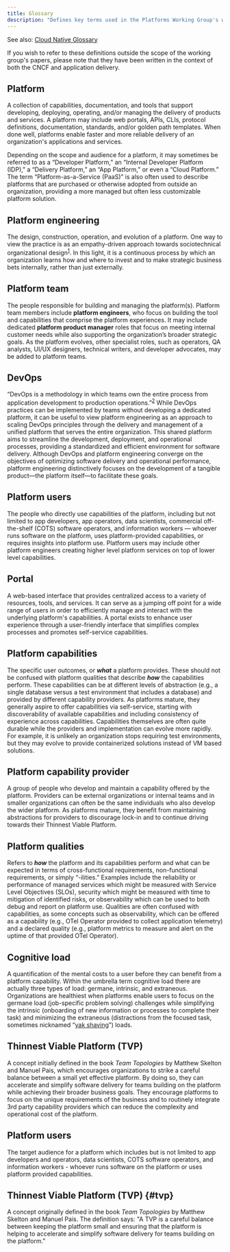 ```yaml
---
title: Glossary
description: "Defines key terms used in the Platforms Working Group's writings."
---
```


See also: [Cloud Native Glossary](https://glossary.cncf.io/)

If you wish to refer to these definitions outside the scope of the working group's papers, please note that they have been written in the context of both the CNCF and application delivery.

## Platform
A collection of capabilities, documentation, and tools that support developing, deploying, operating, and/or managing the delivery of products and services. A platform may include web portals, APIs, CLIs, protocol definitions, documentation, standards, and/or golden path templates. When done well, platforms enable faster and more reliable delivery of an organization's applications and services.

Depending on the scope and audience for a platform, it may sometimes be referred to as a “Developer Platform,” an “Internal Developer Platform (IDP),"  a “Delivery Platform,” an “App Platform,” or even a “Cloud Platform.” The term “Platform-as-a-Service (PaaS)” is also often used to describe platforms that are purchased or otherwise adopted from outside an organization, providing a more managed but often less customizable platform solution.

## Platform engineering
The design, construction, operation, and evolution of a platform. One way to view the practice is as an empathy-driven approach towards sociotechnical organizational design<sup><a href="https://hazelweakly.me/talks/qcon-sf-2023/slides#22">1</a></sup>. In this light, it is a continuous process by which an organization learns how and where to invest and to make strategic business bets internally, rather than just externally.

## Platform team
The people responsible for building and managing the platform(s). Platform team members include **platform engineers**, who focus on building the tool and capabilities that comprise the platform experiences. It may include dedicated **platform product manager** roles that focus on meeting internal customer needs while also supporting the organization’s broader strategic goals. As the platform evolves, other specialist roles, such as operators, QA analysts, UI/UX designers, technical writers, and developer advocates, may be added to platform teams.

## DevOps
“DevOps is a methodology in which teams own the entire process from application development to production operations.”<sup><a href="https://glossary.cncf.io/devops/">2</a></sup> While DevOps practices can be implemented by teams without developing a dedicated platform, it can be useful to view platform engineering as an approach to scaling DevOps principles through the delivery and management of a unified platform that serves the entire organization. This shared platform aims to streamline the development, deployment, and operational processes, providing a standardized and efficient environment for software delivery. Although DevOps and platform engineering converge on the objectives of optimizing software delivery and operational performance, platform engineering distinctively focuses on the development of a tangible product—the platform itself—to facilitate these goals.

## Platform users
The people who directly use capabilities of the platform, including but not limited to app developers, app operators, data scientists, commercial off-the-shelf (COTS) software operators, and information workers — whoever runs software on the platform, uses platform-provided capabilities, or requires insights into platform use. Platform users may include other platform engineers creating higher level platform services on top of lower level capabilities.

## Portal
A web-based interface that provides centralized access to a variety of resources, tools, and services. It can serve as a jumping off point for a wide range of users in order to efficiently manage and interact with the underlying platform's capabilities. A portal exists to enhance user experience through a user-friendly interface that simplifies complex processes and promotes self-service capabilities. 

## Platform capabilities
The specific user outcomes, or **_what_** a platform provides. These should not be confused with platform qualities that describe **_how_** the capabilities perform. These capabilities can be at different levels of abstraction (e.g., a single database versus a test environment that includes a database) and provided by different capability providers. As platforms mature, they generally aspire to offer capabilities via self-service, starting with discoverability of available capabilities and including consistency of experience across capabilities. Capabilities themselves are often quite durable while the providers and implementation can evolve more rapidly. For example, it is unlikely an organization stops requiring test environments, but they may evolve to provide containerized solutions instead of VM based solutions.

## Platform capability provider
A group of people who develop and maintain a capability offered by the platform. Providers can be external organizations or internal teams and in smaller organizations can often be the same individuals who also develop the wider platform. As platforms mature, they benefit from maintaining abstractions for providers to discourage lock-in and to continue driving towards their Thinnest Viable Platform.

## Platform qualities
Refers to **_how_** the platform and its capabilities perform and what can be expected in terms of cross-functional requirements, non-functional requirements, or simply “-ilities.” Examples include the reliability or performance of managed services which might be measured with Service Level Objectives (SLOs), security which might be measured with time to mitigation of identified risks, or observability which can be used to both debug and report on platform use. Qualities are often confused with capabilities, as some concepts such as observability, which can be offered as a capability (e.g., OTel Operator provided to collect application telemetry) and a declared quality (e.g., platform metrics to measure and alert on the uptime of that provided OTel Operator).  

## Cognitive load
A quantification of the mental costs to a user before they can benefit from a platform capability. Within the umbrella term cognitive load there are actually three types of load: germane, intrinsic, and extraneous. Organizations are healthiest when platforms enable users to focus on the germane load (job-specific problem solving) challenges while simplifying the intrinsic (onboarding of new information or processes to complete their task) and minimizing the extraneous (distractions from the focused task, sometimes nicknamed “[yak shaving](https://en.wiktionary.org/wiki/yak_shaving#:~:text=yak%20shaving%20(uncountable),to%20solve%20a%20larger%20problem.)”) loads.

## Thinnest Viable Platform (TVP)
A concept initially defined in the book _Team Topologies_ by Matthew Skelton and Manuel Pais, which encourages organizations to strike a careful balance between a small yet effective platform. By doing so, they can accelerate and simplify software delivery for teams building on the platform while achieving their broader business goals. They encourage platforms to focus on the unique requirements of the business and to routinely integrate 3rd party capability providers which can reduce the complexity and operational cost of the platform. 
## Platform users
The target audience for a platform which includes but is not limited to app developers and operators, data scientists, COTS software operators, and information workers - whoever runs
software on the platform or uses platform provided capabilities.

## Thinnest Viable Platform (TVP) {#tvp}
A concept originally defined in the book *Team Topologies*
by Matthew Skelton and Manuel Pais. The definition says: "A TVP is a careful balance between 
keeping the platform small and ensuring that the platform is helping to accelerate and simplify 
software delivery for teams building on the platform."
